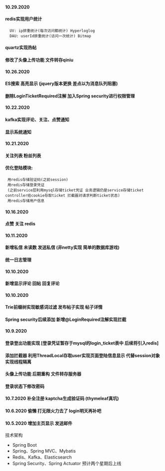 #### 10.29.2020
#### redis实现用户统计
      UV: ip排重统计(每次访问都统计) Hyperloglog
      DAU: userId排重统计(访问一次统计) Bitmap
#### quartz实现热帖
#### 修改了头像上传功能 文件转存qiniu

#### 10.26.2020
#### ES搜索 高亮显示 (jquery版本更换 差点以为消息队列阻塞)
#### 删除LoginTicketRequired注解 加入Spring security进行权限管理

#### 10.22.2020
#### kafka实现评论、关注、点赞通知
#### 显示系统通知

#### 10.21.2020
#### 关注列表 粉丝列表 
#### 优化登陆模块: 
     用redis存储验证码(之前session)
     用redis存储登录凭证
     (之前service层利用mysql存储ticket凭证 业务逻辑仍是service存储ticket controller给cookie存取ticket 拦截器对请求判断ticket状态)
     用redis存储用户信息

#### 10.16.2020 
#### 点赞 关注 redis

#### 10.11.2020 
#### 新增私信 未读数 发送私信 (非netty实现 简单的数据库游戏)
#### 统一日志管理

#### 10.10.2020 
#### 新增显示评论 回帖 回复评论 

#### 10.10.2020 
#### Trie前缀树实现敏感词过滤 发布帖子实现 帖子详情
#### Spring security后续添加 新增@LoginRequired注解实现拦截

#### 10.9.2020 
#### 登录登出功能实现 [登录凭证暂存于mysql的login_ticket表中 后续将引入redis]
#### 添加拦截器 利用ThreadLocal存取user实现页面登陆信息显示 代替session对象实现线程隔离
#### 头像上传功能 后期重构 文件转存服务器
#### 登录状态下修改密码 

#### 10.7.2020 补全注册 kaptcha生成验证码 (thymeleaf真坑)

#### 10.6.2020 偷懒 打无限火力去了 login明天再补吧

#### 10.5.2020 增加主页显示 发送邮件 

技术架构
* Spring Boot
* Spring、Spring MVC、Mybatis
* Redis、Kafka、Elasticsearch
* Spring Security、Spring Actuator
预计两个星期后上线
